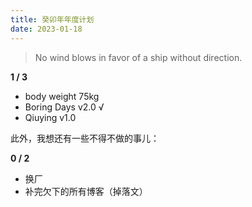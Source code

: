 ```yaml
---
title: 癸卯年年度计划
date: 2023-01-18
---
```


> No wind blows in favor of a ship without direction.

**1 / 3**

- body weight 75kg
- Boring Days v2.0 √
- Qiuying v1.0

此外，我想还有一些不得不做的事儿：

**0 / 2**

- 换厂
- 补完欠下的所有博客（掉落文）
